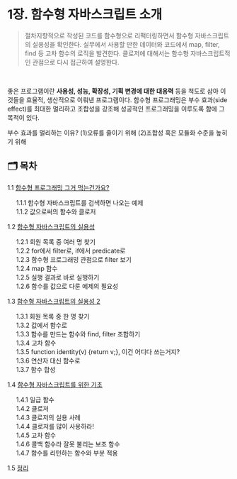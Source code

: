 # 1장. 함수형 자바스크립트 소개

> 절차지향적으로 작성된 코드를 함수형으로 리팩터링하면서 함수형 자바스크립트의 실용성을 확인한다. 실무에서 사용할 만한 데이터와 코드에서 map, filter, find 등 고차 함수의 로직을 발견한다. 클로저에 대해서는 함수형 자바스크립트적인 관점으로 다시 접근하여 설명한다.

<br/>

좋은 프로그램이란 **사용성, 성능, 확장성, 기획 변경에 대한 대응력** 등을 척도로 삼아 이것들을 효율적, 생산적으로 이뤄낸 프로그램이다. 함수형 프로그래밍은 부수 효과(side effect)를 최대한 멀리하고 조합성을 강조해 성공적인 프로그래밍을 이루도록 함에 그 목적이 있다.

부수 효과를 멀리하는 이유? (1)오류를 줄이기 위해 (2)조합성 혹은 모듈화 수준을 높히기 위해



## 🗂 목차


1.1 [함수형 프로그래밍 그거 먹는건가요?](/bravacoreana/chapter-01/1-1/README.md)

&nbsp;&nbsp;&nbsp;&nbsp; 1.1.1 함수형 자바스크립트를 검색하면 나오는 예제<br/>
&nbsp;&nbsp;&nbsp;&nbsp; 1.1.2 값으로써의 함수와 클로저<br/>

1.2 [함수형 자바스크립트의 실용성](/bravacoreana/chapter-01/1-2/README.md)

&nbsp;&nbsp;&nbsp;&nbsp; 1.2.1 회원 목록 중 여러 명 찾기<br/>
&nbsp;&nbsp;&nbsp;&nbsp; 1.2.2 for에서 filter로, if에서 predicate로<br/>
&nbsp;&nbsp;&nbsp;&nbsp; 1.2.3 함수형 프로그래밍 관점으로 filter 보기<br/>
&nbsp;&nbsp;&nbsp;&nbsp; 1.2.4 map 함수<br/>
&nbsp;&nbsp;&nbsp;&nbsp; 1.2.5 실행 결과로 바로 실행하기<br/>
&nbsp;&nbsp;&nbsp;&nbsp; 1.2.6 함수를 값으로 다룬 예제의 필요성<br/>

1.3 [함수형 자바스크립트의 실용성 2](/bravacoreana/chapter-01/1-3/README.md)

&nbsp;&nbsp;&nbsp;&nbsp; 1.3.1 회원 목록 중 한 명 찾기<br/>
&nbsp;&nbsp;&nbsp;&nbsp; 1.3.2 값에서 함수로<br/>
&nbsp;&nbsp;&nbsp;&nbsp; 1.3.3 함수를 만드는 함수와 find, filter 조합하기<br/>
&nbsp;&nbsp;&nbsp;&nbsp; 1.3.4 고차 함수<br/>
&nbsp;&nbsp;&nbsp;&nbsp; 1.3.5 function identity(v) {return v;}, 이건 어디다 쓰는거지?<br/>
&nbsp;&nbsp;&nbsp;&nbsp; 1.3.6 연산자 대신 함수로<br/>
&nbsp;&nbsp;&nbsp;&nbsp; 1.3.7 함수 합성<br/>

1.4 [함수형 자바스크립트를 위한 기초](/bravacoreana/chapter-01/1-4/README.md)

&nbsp;&nbsp;&nbsp;&nbsp; 1.4.1 일급 함수<br/>
&nbsp;&nbsp;&nbsp;&nbsp; 1.4.2 클로저<br/>
&nbsp;&nbsp;&nbsp;&nbsp; 1.4.3 클로저의 실용 사례<br/>
&nbsp;&nbsp;&nbsp;&nbsp; 1.4.4 클로저를 많이 사용하라!<br/>
&nbsp;&nbsp;&nbsp;&nbsp; 1.4.5 고차 함수<br/>
&nbsp;&nbsp;&nbsp;&nbsp; 1.4.6 콜백 함수라 잘못 불리는 보조 함수<br/>
&nbsp;&nbsp;&nbsp;&nbsp; 1.4.7 함수를 리턴하는 함수와 부분 적용<br/>

1.5 [정리](/bravacoreana/chapter-01/1-5/README.md)